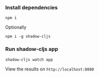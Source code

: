 ### Install dependencies

`npm i`

Optionally 

`npm i -g shadow-cljs`

### Run shadow-cljs app

`shadow-cljs watch app`

View the results on `http://localhost:8080`
